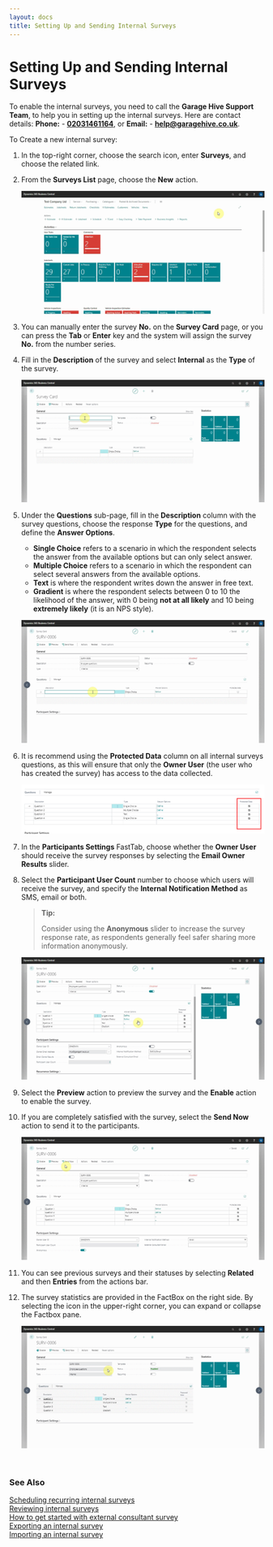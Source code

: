```yaml
---
layout: docs
title: Setting Up and Sending Internal Surveys
---
```


# Setting Up and Sending Internal Surveys

To enable the internal surveys, you need to call the **Garage Hive Support Team**, to help you in setting up the internal surveys. Here are contact details: **Phone:** - [**02031461164**](tel:02031461164), or **Email:** - [**help@garagehive.co.uk**](mailto:help@garagehive.co.uk).

To Create a new internal survey:
1. In the top-right corner, choose the search icon, enter **Surveys**,  and choose the related link.
2. From the **Surveys List** page, choose the **New** action.

   ![](media/garagehive-internal-surveys01.gif)

3. You can manually enter the survey **No.** on the **Survey Card** page, or you can press the **Tab** or **Enter** key and the system will assign the survey **No.** from the number series.
4. Fill in the **Description** of the survey and select **Internal** as the **Type** of the survey.

   ![](media/garagehive-internal-surveys301.gif)

5. Under the **Questions** sub-page, fill in the **Description** column with the survey questions, choose the response **Type** for the questions, and define the **Answer Options**.
   - **Single Choice** refers to a scenario in which the respondent selects the answer from the available options but can only select answer.
   - **Multiple Choice** refers to a scenario in which the respondent can select several answers from the available options.
   - **Text** is where the respondent writes down the answer in free text.
   - **Gradient** is where the respondent selects between 0 to 10 the likelihood of the answer, with 0 being **not at all likely** and 10 being **extremely likely** (it is an NPS style).

   ![](media/garagehive-internal-surveys4.gif)

6. It is recommend using the **Protected Data** column on all internal surveys questions, as this will ensure that only the **Owner User** (the user who has created the survey) has access to the data collected.

   ![](media/garagehive-internal-surveys5.png)

7. In the **Participants Settings** FastTab, choose whether the **Owner User** should receive the survey responses by selecting the **Email Owner Results** slider.
8. Select the **Participant User Count** number to choose which users will receive the survey, and specify the **Internal Notification Method** as SMS, email or both.

   > **Tip:**
   >
   > Consider using the **Anonymous** slider to increase the survey response rate, as respondents generally feel safer sharing more information anonymously.

   ![](media/garagehive-internal-surveys6.gif)

9. Select the **Preview** action to preview the survey and the **Enable** action to enable the survey.
10. If you are completely satisfied with the survey, select the **Send Now** action to send it to the participants.

    ![](media/garagehive-internal-surveys7.gif)

11. You can see previous surveys and their statuses by selecting **Related** and then **Entries** from the actions bar.
12. The survey statistics are provided in the FactBox on the right side. By selecting the icon in the upper-right corner, you can expand or collapse the Factbox pane.

    ![](media/garagehive-internal-surveys8.gif)

<br>

### **See Also**

[Scheduling recurring internal surveys](garagehive-scheduling-recurring-internal-surveys.html) \
[Reviewing internal surveys](reviewing-internal-surveys.html) \
[How to get started with external consultant survey](garagehive-how-to-get-started-with-external-consultant-survey.html) \
[Exporting an internal survey](garagehive-exporting-an-internal-survey.html) \
[Importing an internal survey](garagehive-importing-an-internal-survey.html)